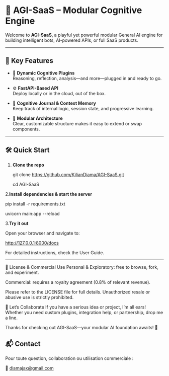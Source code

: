 # 🧠 AGI-SaaS – Modular Cognitive Engine

Welcome to **AGI-SaaS**, a playful yet powerful modular General AI engine for building intelligent bots, AI-powered APIs, or full SaaS products.

---

## 🚀 Key Features

- 🔌 **Dynamic Cognitive Plugins**  
  Reasoning, reflection, analysis—and more—plugged in and ready to go.

- ⚙️ **FastAPI-Based API**  
  Deploy locally or in the cloud, out of the box.

- 💾 **Cognitive Journal & Context Memory**  
  Keep track of internal logic, session state, and progressive learning.

- 🧱 **Modular Architecture**  
  Clear, customizable structure makes it easy to extend or swap components.

---

## 🛠 Quick Start

1. **Clone the repo**

   git clone https://github.com/KilianDiama/AGI-SaaS.git
   
   cd AGI-SaaS
   
2.**Install dependencies & start the server**

  pip install -r requirements.txt
   
  uvicorn main:app --reload
   
3.**Try it out**

   Open your browser and navigate to:
   
   http://127.0.0.1:8000/docs
   
For detailed instructions, check the User Guide.

---

💸 License & Commercial Use
Personal & Exploratory: free to browse, fork, and experiment.

Commercial: requires a royalty agreement (0.8% of relevant revenue).

Please refer to the LICENSE file for full details. Unauthorized resale or abusive use is strictly prohibited.

🤝 Let’s Collaborate
If you have a serious idea or project, I’m all ears! Whether you need custom plugins, integration help, or partnership, drop me a line.

Thanks for checking out AGI-SaaS—your modular AI foundation awaits! 🙏

## 📬 Contact

Pour toute question, collaboration ou utilisation commerciale :

📧 diamajax@gmail.com
